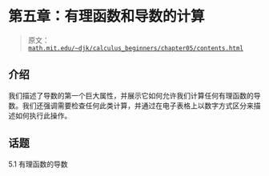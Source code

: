 # 第五章：有理函数和导数的计算

> 原文： [`math.mit.edu/~djk/calculus_beginners/chapter05/contents.html`](http://math.mit.edu/~djk/calculus_beginners/chapter05/contents.html)

## 介绍

我们描述了导数的第一个巨大属性，并展示它如何允许我们计算任何有理函数的导数。我们还强调需要检查任何此类计算，并通过在电子表格上以数字方式区分来描述如何执行此操作。

## 话题

5.1 有理函数的导数